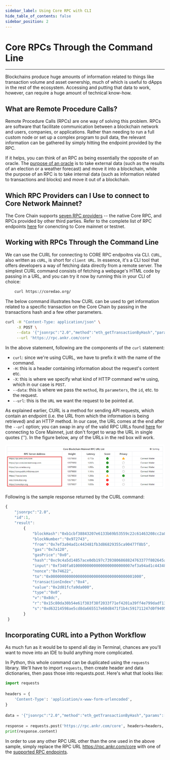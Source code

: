 ```yaml
---
sidebar_label: Using Core RPC with CLI
hide_table_of_contents: false
sidebar_position: 2
---
```


# Core RPCs Through the Command Line
---

Blockchains produce huge amounts of information related to things like transaction volume and asset ownership, much of which is useful to dApps in the rest of the ecosystem. Accessing and putting that data to work, however, can require a huge amount of technical know-how. 

## What are Remote Procedure Calls?
Remote Procedure Calls (RPCs) are one way of solving this problem. RPCs are software that facilitate communication between a blockchain network and users, companies, or applications. Rather than needing to run a full custom node or set up a complex program to pull data, the relevant information can be gathered by simply hitting the endpoint provided by the RPC. 

If it helps, you can think of an RPC as being essentially the opposite of an oracle. The [purpose of an oracle](https://cointelegraph.com/learn/what-is-a-blockchain-oracle-and-how-does-it-work) is to take external data (such as the results of an election or a weather forecast) and move it into a blockchain, while the purpose of an RPC is to take internal data (such as information related to transactions and blocks) and move it out of a blockchain. 

## Which RPC Providers can I Use to connect to Core Network Mainnet?
The Core Chain supports [seven RPC providers](https://chainlist.org/chain/1116) -- the native Core RPC, and RPCs provided by other third parties. Refer to the complete list of RPC endpoints [here](./rpc-list.md) for conencting to Core mainnet or testnet. 

## Working with RPCs Through the Command Line
We can use the CURL for connecting to CORE RPC endpoitns via CLI. `CURL`, also written as `cURL`, is short for `client URL`. In essence, it's a CLI tool that offers developers a way of fetching data directly from a remote server. The simplest CURL command consists of fetching a webpage's HTML code by passing in a URL, and you can try it now by running this in your CLI of choice:

```bash
    curl https://coredao.org/
```

The below command illustrates how CURL can be used to get information related to a specific transaction on the Core Chain by passing in the transactions hash and a few other parameters. 

```bash
curl -H "Content-Type: application/json" \
     -X POST \
     --data '{"jsonrpc":"2.0","method":"eth_getTransactionByHash","params":["0xc9c4a5d14857ace0db197c7393806868824763377f802645aacf6f38d9c309b7"],"id":1}' \
     --url 'https://rpc.ankr.com/core'
```

In the above statement, following are the components of the `curl` statement: 

* `curl`: since we're using CURL, we have to prefix it with the name of the command.
* `-H`: this is a header containing information about the request's content etc.
* `-X`: this is where we specify what kind of HTTP command we're using, which in our case is `POST`.
* `--data`: this is where we pass the `method`, its `parameters`, the `id`, etc. to the request. 
* `--url`: this is the `URL` we want the request to be pointed at.

As explained earlier, CURL is a method for sending API requests, which contain an endpoint (i.e. the URL from which the information is being retrieved) and an HTTP method. In our case, the URL comes at the end after the _`--url`_ option; you can swap in any of the valid RPC URLs found [here](https://chainlist.org/chain/1116) for connecting to Core Mainnet, just don't forget to wrap the URL in single quotes (''). In the figure below, any of the URLs in the red box will work.

![rpc-list](../../static/img/rpc/rpc-1.png)

Following is the sample response returned by the CURL command:

```javascript
{
    "jsonrpc":"2.0",
    "id":1,
    "result":
        {
            "blockHash":"0xb1cbf38843207e6133b69b53559c22c61463208cc2a822a92ba18e30da3054ba",
            "blockNumber":"0x972743",
            "from":"0x7ef3a94ad1c443481fb3d86829355ca90477f8b5",
            "gas":"0x7a120",
            "gasPrice":"0x0",
            "hash":"0xc9c4a5d14857ace0db197c7393806868824763377f802645aacf6f38d9c309b7",
            "input":"0xf340fa010000000000000000000000007ef3a94ad1c443481fb3d86829355ca90477f8b5",
            "nonce":"0x74622",
            "to":"0x0000000000000000000000000000000000001000",
            "transactionIndex":"0x4",
            "value":"0x2d01fcfa9da000",
            "type":"0x0",
            "v":"0x8dc",
            "r":"0x15c80da30b54e61f383f38f2033f71ef4201a39ff4e799dadf13937dde88b1a0",
            "s":"0xd63214598ae5cd8da665517e60d8471f1b4c591711247d0f94958ec0add4ba9"
        }
 }
```

## Incorporating CURL into a Python Workflow
As much fun as it would be to spend all day in Terminal, chances are you'll want to move into an IDE to build anything more complicated. 

In Python, this whole command can be duplicated using the `requests` library. We'll have to import `requests`, then create header and data dictionaries, then pass those into requests.post. Here's what that looks like:


```python
import requests

headers = {
    'Content-Type': 'application/x-www-form-urlencoded',
}

data = '{"jsonrpc":"2.0","method":"eth_getTransactionByHash","params":["0xc9c4a5d14857ace0db197c7393806868824763377f802645aacf6f38d9c309b7"],"id":1}'

response = requests.post('https://rpc.ankr.com/core', headers=headers, data=data)
print(response.content)
```

In order to use any other RPC URL other than the one used in the above sample, simply replace the RPC URL https://rpc.ankr.com/core with one of the [supported RPC endpoints](#which-rpc-providers-can-i-use-to-connect-to-core-network-mainnet).